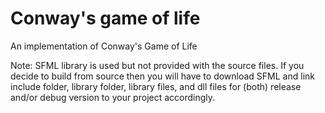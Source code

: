 # Conway's game of life
An implementation of Conway's Game of Life

Note: SFML library is used but not provided with the source files. If you decide to build from source then you will have to download SFML and link include folder, library folder, library files, and dll files for (both) release and/or debug version to your project accordingly.
